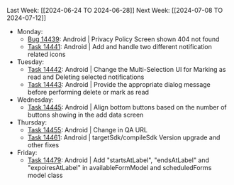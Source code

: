 Last Week: [[2024-06-24 TO 2024-06-28]]
Next Week: [[2024-07-08 TO 2024-07-12]]
- Monday:
	- [Bug 14439](https://dev.azure.com/appsteer/appsteer.io/_workitems/edit/14439): Android | Privacy Policy Screen shown 404 not found
	- [Task 14441](https://dev.azure.com/appsteer/appsteer.io/_workitems/edit/14441): Android | Add and handle two different notification related icons
- Tuesday:
	- [Task 14442](https://dev.azure.com/appsteer/appsteer.io/_workitems/edit/14442): Android | Change the Multi-Selection UI for Marking as read and Deleting selected notifications
	- [Task 14443](https://dev.azure.com/appsteer/appsteer.io/_workitems/edit/14443): Android | Provide the appropriate dialog message before performing delete or mark as read
- Wednesday:
	- [Task 14445](https://dev.azure.com/appsteer/appsteer.io/_workitems/edit/14445): Android | Align bottom buttons based on the number of buttons showing in the add data screen
- Thursday:
	- [Task 14455](https://dev.azure.com/appsteer/appsteer.io/_workitems/edit/14455): Android | Change in QA URL
	- [Task 14461](https://dev.azure.com/appsteer/appsteer.io/_workitems/edit/14461): Android | targetSdk/compileSdk Version upgrade and other fixes
- Friday:
	- [Task 14479](https://dev.azure.com/appsteer/appsteer.io/_workitems/edit/14479): Android | Add "startsAtLabel", "endsAtLabel" and "expoiresAtLabel" in availableFormModel and scheduledForms model class